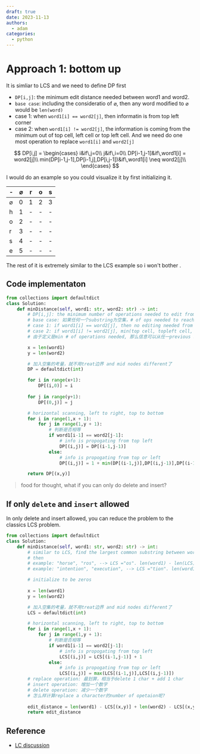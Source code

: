 ```yaml
---
draft: true
date: 2023-11-13
authors:
  - adam
categories:
  - python
---
```


# Approach 1: bottom up

It is simliar to LCS and we need to define DP first

- `DP[i,j]`: the minimum edit distance needed between word1 and word2.
- `base case`: including the consideratio of $\varnothing$, then any word modified to $\varnothing$ would be `len(word)`
- case 1: when `word1[i] == word2[j]`, then informatin is from top left corner
- case 2: when `word1[i] != word2[j]`, the information is coming from the minimum out of top cell, left cell or top left cell. And we need do one most operation to replace `word1[i]` and `word2[j]`

$$
DP[i,j] = \begin{cases}
    i&if\,j=0\\
    j&if\,i=0\\
    DP[i-1,j-1]&if\,word1[i] = word2[j]\\
    min(DP[i-1,j-1],DP[i-1,j],DP[i,j-1])&if\,word1[i] \neq word2[j]\\
\end{cases}
$$

I would do an example so you could visualize it by first initializing it.

|-|$\varnothing$|r|o|s|
|-|-|-|-|-|
|$\varnothing$|0|1|2|3|
|h|1|-|-|-|
|o|2|-|-|-|
|r|3|-|-|-|
|s|4|-|-|-|
|e|5|-|-|-|

The rest of it is extremely similar to the LCS example so i won't bother
.
## Code implementaton

```python
from collections import defaultdict
class Solution:
    def minDistance(self, word1: str, word2: str) -> int:
        # DP[i,j]: the minimum number of operations needed to edit from word1 to word2;
        # base case: 如果任何一个substring为空集，# of ops needed to reach 空集 always will be len(other_words);
        # case 1: if word1[i] == word2[j], then no editing needed from upper left corner
        # case 2: if word1[i] != word2[j], min(top cell, topleft cell, left cell)
        # 由于定义是min # of operations needed, 那么信息可以从任一previous step流动过来

        x = len(word1) 
        y = len(word2)

        # 加入空集的考量，就不用treat边界 and mid nodes different了
        DP = defaultdict(int)

        for i in range(x+1):
            DP[(i,0)] = i
        
        for j in range(y+1):
            DP[(0,j)] = j

        # horizontal scanning, left to right, top to bottom
        for i in range(1,x + 1):
            for j in range(1,y + 1):
                # 判断是否相等
                if word1[i-1] == word2[j-1]:
                    # info is propogating from top left 
                    DP[(i,j)] = DP[(i-1,j-1)]
                else:
                    # info is propogating from top or left
                    DP[(i,j)] = 1 + min(DP[(i-1,j)],DP[(i,j-1)],DP[(i-1,j-1)])

        return DP[(x,y)]
```

> food for thought, what if you can only do delete and insert? 

## If only `delete` and `insert` allowed
In only delete and insert allowed, you can reduce the problem to the classics LCS problem. 

```python
from collections import defaultdict
class Solution:
    def minDistance(self, word1: str, word2: str) -> int:
        # similar to LCS, find the largest common substring between word1 and word2,
        # then 
        # example: "horse", "ros", --> LCS ="os". len(word1) - len(LCS) = 5 - 2 = 3
        # example: "intention", "execution", --> LCS ="tion". len(word1) - len(LCS) = 9 - 4 = 5

        # initialize to be zeros
        
        x = len(word1) 
        y = len(word2)

        # 加入空集的考量，就不用treat边界 and mid nodes different了
        LCS = defaultdict(int)

        # horizontal scanning, left to right, top to bottom
        for i in range(1,x + 1):
            for j in range(1,y + 1):
                # 判断是否相等
                if word1[i-1] == word2[j-1]:
                    # info is propogating from top left 
                    LCS[(i,j)] = LCS[(i-1,j-1)] + 1
                else:
                    # info is propogating from top or left
                    LCS[(i,j)] = max(LCS[(i-1,j)],LCS[(i,j-1)])
        # replace operation: 最划算，相当于delete 1 char + add 1 char
        # insert operation: 增加一个数字
        # delete operation: 减少一个数字
        # 怎么样计算replace a character的number of opetaion呢?
        
        edit_distance = len(word1) - LCS[(x,y)] + len(word2) - LCS[(x,y)]
        return edit_distance
```










## Reference
- [LC discussion](https://leetcode.com/problems/edit-distance/solutions/159295/python-solutions-and-intuition/)